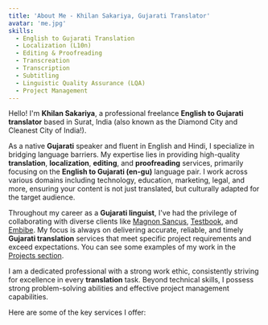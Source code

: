 ```yaml
---
title: 'About Me - Khilan Sakariya, Gujarati Translator'
avatar: 'me.jpg'
skills:
  - English to Gujarati Translation
  - Localization (L10n)
  - Editing & Proofreading
  - Transcreation
  - Transcription
  - Subtitling
  - Linguistic Quality Assurance (LQA)
  - Project Management
---
```


Hello! I'm **Khilan Sakariya**, a professional freelance **English to Gujarati translator** based in Surat, India (also known as the Diamond City and Cleanest City of India!).

As a native **Gujarati** speaker and fluent in English and Hindi, I specialize in bridging language barriers. My expertise lies in providing high-quality **translation**, **localization**, **editing**, and **proofreading** services, primarily focusing on the **English to Gujarati (en-gu)** language pair. I work across various domains including technology, education, marketing, legal, and more, ensuring your content is not just translated, but culturally adapted for the target audience.

Throughout my career as a **Gujarati linguist**, I've had the privilege of collaborating with diverse clients like [Magnon Sancus](https://www.magnonsancus.com/), [Testbook](https://testbook.com/), and [Embibe](https://www.embibe.com/). My focus is always on delivering accurate, reliable, and timely **Gujarati translation** services that meet specific project requirements and exceed expectations. You can see some examples of my work in the [Projects section](#projects).

I am a dedicated professional with a strong work ethic, consistently striving for excellence in every **translation** task. Beyond technical skills, I possess strong problem-solving abilities and effective project management capabilities.

Here are some of the key services I offer:
